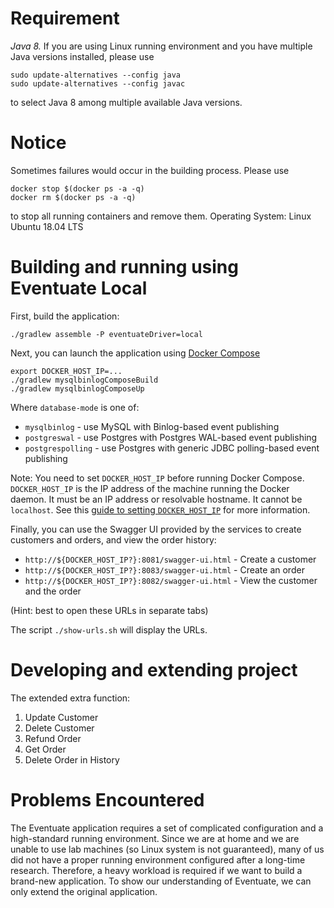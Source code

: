 # Requirement
*Java 8.* If you are using Linux running environment and you have multiple Java versions installed, please use 
```
sudo update-alternatives --config java
sudo update-alternatives --config javac
```
to select Java 8 among multiple available Java versions.

# Notice
Sometimes failures would occur in the building process. Please use 
```
docker stop $(docker ps -a -q)
docker rm $(docker ps -a -q)
```
to stop all running containers and remove them.
Operating System: Linux Ubuntu 18.04 LTS
# Building and running using Eventuate Local
First, build the application:

```
./gradlew assemble -P eventuateDriver=local
```

Next, you can launch the application using [Docker Compose](https://docs.docker.com/compose/)

```
export DOCKER_HOST_IP=...
./gradlew mysqlbinlogComposeBuild
./gradlew mysqlbinlogComposeUp
```

Where `database-mode` is one of:

* `mysqlbinlog` - use MySQL with Binlog-based event publishing
* `postgreswal` - use Postgres with Postgres WAL-based event publishing
* `postgrespolling` - use Postgres with generic JDBC polling-based event publishing

Note: You need to set `DOCKER_HOST_IP` before running Docker Compose.
`DOCKER_HOST_IP` is the IP address of the machine running the Docker daemon.
It must be an IP address or resolvable hostname.
It cannot be `localhost`.
See this [guide to setting `DOCKER_HOST_IP`](http://eventuate.io/docs/usingdocker.html) for more information.

Finally, you can use the Swagger UI provided by the services to create customers and orders, and view the order history:

* `http://${DOCKER_HOST_IP?}:8081/swagger-ui.html` - Create a customer
* `http://${DOCKER_HOST_IP?}:8083/swagger-ui.html` - Create an order
* `http://${DOCKER_HOST_IP?}:8082/swagger-ui.html` - View the customer and the order

(Hint: best to open these URLs in separate tabs)

The script `./show-urls.sh` will display the URLs.

# Developing and extending project
The extended extra function:
1. Update Customer
2. Delete Customer
3. Refund Order
4. Get Order
5. Delete Order in History

# Problems Encountered
The Eventuate application requires a set of complicated configuration and a high-standard running environment. Since we are at home and we are unable to use lab machines (so Linux system is not guaranteed), many of us did not have a proper running environment configured after a long-time research. Therefore, a heavy workload is required if we want to build a brand-new application. To show our understanding of Eventuate, we can only extend the original application.
